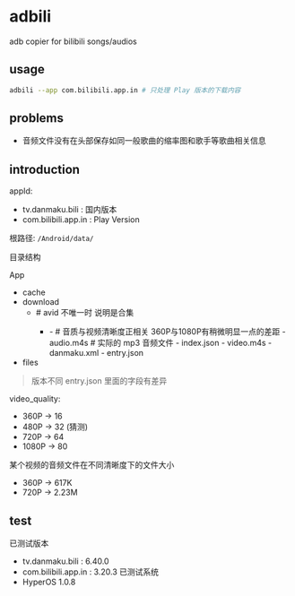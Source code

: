 # adbili

adb copier for bilibili songs/audios

## usage

```bash
adbili --app com.bilibili.app.in # 只处理 Play 版本的下载内容
```

## problems

- 音频文件没有在头部保存如同一般歌曲的缩率图和歌手等歌曲相关信息

## introduction

appId:
- tv.danmaku.bili : 国内版本
- com.bilibili.app.in : Play Version

根路径: `/Android/data/`

目录结构

App
- cache
- download
  - <avid> # avid 不唯一时 说明是合集
    - <cid>
      - <video_quality> # 音质与视频清晰度正相关 360P与1080P有稍微明显一点的差距
        - audio.m4s # 实际的 mp3 音频文件
        - index.json
        - video.m4s
      - danmaku.xml
      - entry.json
- files

> 版本不同 entry.json 里面的字段有差异

video_quality:
- 360P -> 16
- 480P -> 32 (猜测)
- 720P -> 64
- 1080P -> 80

某个视频的音频文件在不同清晰度下的文件大小
- 360P -> 617K
- 720P -> 2.23M

## test

已测试版本
- tv.danmaku.bili : 6.40.0
- com.bilibili.app.in : 3.20.3
已测试系统
- HyperOS 1.0.8
